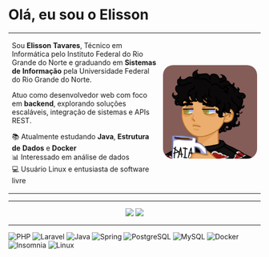 <div align="left">
  <h1>Olá, eu sou o Elisson</h1>
</div>

<table>
  <tr>
    <td align="left" width="60%">
			<p>
					Sou <strong>Elisson Tavares</strong>, Técnico em Informática pelo Instituto Federal do Rio Grande do Norte e graduando em <strong>Sistemas de Informação</strong> pela Universidade Federal do Rio Grande do Norte.
			</p>
			<p>
					Atuo como desenvolvedor web com foco em <strong>backend</strong>, explorando soluções escaláveis, integração de sistemas e APIs REST.
			</p>
			<p>
					📚 Atualmente estudando <strong>Java</strong>, <strong>Estrutura de Dados</strong> e <strong>Docker</strong><br>
					📊 Interessado em análise de dados<br>
					💻 Usuário Linux e entusiasta de software livre
			</p>
    </td>
    <td align="center" width="40%">
      <img src="./img/eu.jpeg" alt="Arte digital" width="250" style="border-radius: 20px;">
    </td>
  </tr>
</table>

---
<div align="center">
  <img height="170" src="https://github-readme-stats.vercel.app/api?username=elxsson&show_icons=true&theme=dark&title_color=845d58&icon_color=845d58&text_color=FFFFFF&bg_color=131112">
  <img height="170" src="https://github-readme-stats.vercel.app/api/top-langs/?username=elxsson&layout=compact&theme=dark&title_color=845d58&text_color=FFFFFF&bg_color=131112">
</div>

---
<div align="left">
  <!-- PHP -->
	<img src="https://cdn.simpleicons.org/php/8892BE" height="40" alt="PHP"/>
	<!-- Laravel -->
	<img src="https://cdn.simpleicons.org/laravel/FF2D20" height="40" alt="Laravel"/>
	<!-- Java -->
	<img src="https://cdn.jsdelivr.net/gh/devicons/devicon@latest/icons/java/java-original.svg" height="40" alt="Java">          
	<!-- Spring -->
	<img src="https://cdn.simpleicons.org/spring/6DB33F" height="40" alt="Spring"/>
	<!-- PostgreSQL -->
	<img src="https://cdn.simpleicons.org/postgresql/4169E1" height="40" alt="PostgreSQL"/>
	<!-- MySQL -->
	<img src="https://cdn.simpleicons.org/mysql/4479A1" height="40" alt="MySQL"/>
	<!-- Docker -->
	<img src="https://cdn.simpleicons.org/docker/0db7ed" height="40" alt="Docker"/>
	<!-- Insomnia -->
	<img src="https://cdn.simpleicons.org/insomnia/4000BF" height="40" alt="Insomnia"/>
	<!-- Linux -->
	<img src="https://cdn.simpleicons.org/linux/000000" height="40" alt="Linux"/>

</div>
